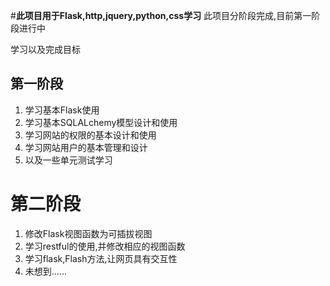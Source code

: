 #**此项目用于Flask,http,jquery,python,css学习**
此项目分阶段完成,目前第一阶段进行中

学习以及完成目标

## 第一阶段
1. 学习基本Flask使用
2. 学习基本SQLALchemy模型设计和使用
3. 学习网站的权限的基本设计和使用
4. 学习网站用户的基本管理和设计
5. 以及一些单元测试学习

# 第二阶段
1. 修改Flask视图函数为可插拔视图
2. 学习restful的使用,并修改相应的视图函数
3. 学习flask,Flash方法,让网页具有交互性
4. 未想到......
